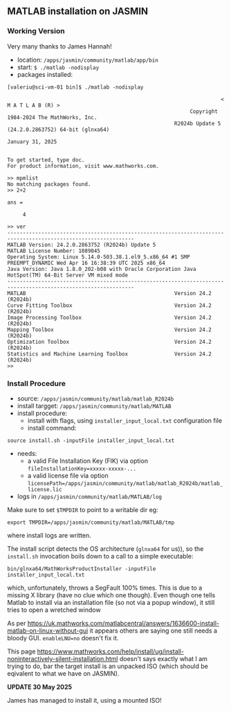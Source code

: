 ## MATLAB installation on JASMIN

### Working Version

Very many thanks to James Hannah!

- location: `/apps/jasmin/community/matlab/app/bin`
- start: `$ ./matlab -nodisplay`
- packages installed:

```
[valeriu@sci-vm-01 bin]$ ./matlab -nodisplay

                                                                     < M A T L A B (R) >
                                                           Copyright 1984-2024 The MathWorks, Inc.
                                                      R2024b Update 5 (24.2.0.2863752) 64-bit (glnxa64)
                                                                      January 31, 2025

 
To get started, type doc.
For product information, visit www.mathworks.com.
 
>> mpmlist                         
No matching packages found.
>> 2+2

ans =

     4

>> ver
---------------------------------------------------------------------------------------------------------------
MATLAB Version: 24.2.0.2863752 (R2024b) Update 5
MATLAB License Number: 1089045
Operating System: Linux 5.14.0-503.38.1.el9_5.x86_64 #1 SMP PREEMPT_DYNAMIC Wed Apr 16 16:38:39 UTC 2025 x86_64
Java Version: Java 1.8.0_202-b08 with Oracle Corporation Java HotSpot(TM) 64-Bit Server VM mixed mode
---------------------------------------------------------------------------------------------------------------
MATLAB                                                Version 24.2        (R2024b)
Curve Fitting Toolbox                                 Version 24.2        (R2024b)
Image Processing Toolbox                              Version 24.2        (R2024b)
Mapping Toolbox                                       Version 24.2        (R2024b)
Optimization Toolbox                                  Version 24.2        (R2024b)
Statistics and Machine Learning Toolbox               Version 24.2        (R2024b)
>>
```

### Install Procedure

- source: `/apps/jasmin/community/matlab/matlab_R2024b`
- install targget: `/apps/jasmin/community/matlab/MATLAB`
- install procedure:
  - install with flags, using `installer_input_local.txt` configuration file
  - install command:
```
source install.sh -inputFile installer_input_local.txt
```
  - needs:
    - a valid File Installation Key (FIK) via option `fileInstallationKey=xxxxx-xxxxx-...`
    - a valid license file via option `licensePath=/apps/jasmin/community/matlab/matlab_R2024b/matlab_license.lic`
  - logs in `/apps/jasmin/community/matlab/MATLAB/log`

Make sure to set `$TMPDIR` to point to a writable dir eg:

```
export TMPDIR=/apps/jasmin/community/matlab/MATLAB/tmp
```

where install logs are written.

The install script detects the OS architecture (`glnxa64` for us)),
so the `install.sh` invocation boils down to a call to a simple executable:

```
bin/glnxa64/MathWorksProductInstaller -inputFile installer_input_local.txt
```

which, unfortunately, throws a SegFault 100% times. This is due to a missing X library (have no clue which one though).
Even though one tells Matlab to install via an installation file (so not via a popup window), it still tries to
open a wretched window

As per https://uk.mathworks.com/matlabcentral/answers/1636600-install-matlab-on-linux-without-gui it appears others are saying one
still needs a bloody GUI. `enableLNU=no` doesn't fix it.

This page https://www.mathworks.com/help/install/ug/install-noninteractively-silent-installation.html doesn't says exactly what I am trying to do,
bar the target install is an unpacked ISO (which should be eqivalent to what we have on JASMIN).

**UPDATE 30 May 2025**

James has managed to install it, using a mounted ISO!
